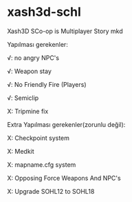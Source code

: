 # xash3d-schl
Xash3D SCo-op is Multiplayer Story mkd

Yapılması gerekenler:

√: no angry NPC's

√: Weapon stay

√: No Friendly Fire (Players)

√: Semiclip

X: Tripmine fix

Extra Yapılması gerekenler(zorunlu değil):

X: Checkpoint system

X: Medkit

X: mapname.cfg system

X: Opposing Force Weapons And NPC's

X: Upgrade SOHL12 to SOHL18
